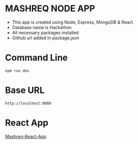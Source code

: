 # MASHREQ NODE APP
- This app is created using Node, Express, MongoDB & React
- Database name is Hackathon
- All necessary packages installed
- Github url added in package.json

# Command Line
```
npm run dev
```

# Base URL
```
http://localhost:8080
```

# React App
[Mashreq-React-App](https://github.com/sudhanshuGitWorld/mashreq-react-app)
